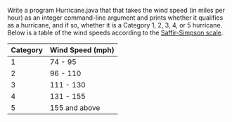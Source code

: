 Write a program Hurricane.java that that takes the wind speed (in miles per hour) as an integer command-line argument and prints whether it qualifies as a hurricane, and if so, whether it is a Category 1, 2, 3, 4, or 5 hurricane. Below is a table of the wind speeds according to the [Saffir-Simpson scale](https://www.marinewaypoints.com/marine/wind.shtml).


|Category |	Wind Speed (mph)|
|---------|-----------------|
|1        |	74 - 95         |
|2        |	96 - 110        |
|3   	    |	111 - 130       |
|4   	    |	131 - 155       |
|5   	    |	155 and above   |
